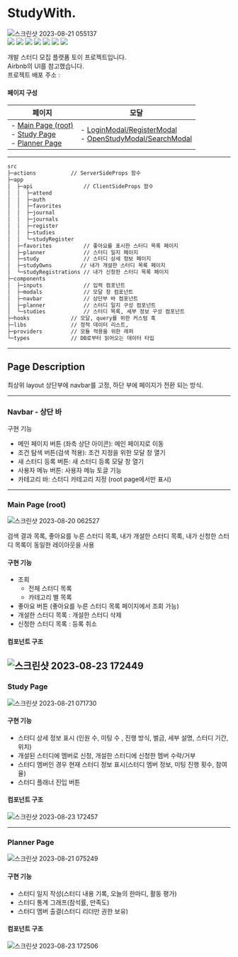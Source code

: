 # StudyWith.

![스크린샷 2023-08-21 055137](https://github.com/JaeSeong17/web-portfolio/assets/37216958/4adb153f-8bf5-4147-9421-b932cb12ee0f)
<br />
<img src="https://img.shields.io/badge/nextdotjs-000000?style=for-the-badge&logo=nextdotjs&logoColor=white">
<img src="https://img.shields.io/badge/typescript-3178C6?style=for-the-badge&logo=typescript&logoColor=white">
<img src="https://img.shields.io/badge/reactquery-FF4154?style=for-the-badge&logo=reactquery&logoColor=white">
<img src="https://img.shields.io/badge/reacthookform-EC5990?style=for-the-badge&logo=reacthookform&logoColor=white">
<img src="https://img.shields.io/badge/tailwindcss-06B6D4?style=for-the-badge&logo=tailwind&logoColor=white">
<img src="https://img.shields.io/badge/prisma-2D3748?style=for-the-badge&logo=prisma&logoColor=white">
<img src="https://img.shields.io/badge/mongodb-47A248?style=for-the-badge&logo=mongodb&logoColor=white">
<br/>

개발 스터디 모집 플랫폼 토이 프로젝트입니다.<br/>
Airbnb의 UI를 참고했습니다. <br/>
프로젝트 배포 주소 : <br/>

#### 페이지 구성

| 페이지                                                                                                        | 모달                                                                  |
| ------------------------------------------------------------------------------------------------------------- | --------------------------------------------------------------------- |
| - [Main Page (root)](#main-page-root) <br/> - [Study Page](#study-page) <br/> - [Planner Page](#planner-page) | - [LoginModal/RegisterModal]() <br/> - [OpenStudyModal/SearchModal]() |

---

```bash
src
├─actions           // ServerSideProps 함수
├─app
│  ├─api                // ClientSideProps 함수
│  │  ├─attend
│  │  ├─auth
│  │  ├─favorites
│  │  ├─journal
│  │  ├─journals
│  │  ├─register
│  │  ├─studies
│  │  └─studyRegister
│  ├─favorites          // 좋아요를 표시한 스터디 목록 페이지
│  ├─planner            // 스터디 일지 페이지
│  ├─study              // 스터디 상세 정보 페이지
│  ├─studyOwns         // 내가 개설한 스터디 목록 페이지
│  └─studyRegistrations // 내가 신청한 스터디 목록 페이지
├─components
│  ├─inputs             // 입력 컴포넌트
│  ├─modals             // 모달 창 컴포넌트
│  ├─navbar             // 상단부 바 컴포넌트
│  ├─planner            // 스터디 일지 구성 컴포넌트
│  └─studies            // 스터디 목록, 세부 정보 구성 컴포넌트
├─hooks             // 모달, query를 위한 커스텀 훅
├─libs              // 정적 데이터 리스트,
├─providers         // 모듈 적용을 위한 래퍼
└─types             // DB로부터 읽어오는 데이터 타입
```

---

## Page Description

최상위 layout 상단부에 navbar를 고정, 하단 부에 페이지가 전환 되는 방식.

---

### Navbar - 상단 바

구현 기능

- 메인 페이지 버튼 (좌측 상단 아이콘): 메인 페이지로 이동
- 조건 탐색 버튼(검색 적용): 조건 지정을 위한 모달 창 열기
- 새 스터디 등록 버튼: 새 스터디 등록 모달 창 열기
- 사용자 메뉴 버튼: 사용자 메뉴 토글 기능
- 카테고리 바: 스터디 카테고리 지정 (root page에서만 표시)

---

### Main Page (root)

![스크린샷 2023-08-20 062527](https://github.com/JaeSeong17/web-portfolio/assets/37216958/10b03c2f-44a5-4ad4-9e69-2492cc8c57da)

검색 결과 목록, 좋아요를 누른 스터디 목록, 내가 개설한 스터디 목록, 내가 신청한 스터디 목록이 동일한 레이아웃을 사용

#### 구현 기능

- 조회
  - 전체 스터디 목록
  - 카테고리 별 목록
- 좋아요 버튼 (좋아요를 누른 스터디 목록 페이지에서 조회 가능)
- 개설한 스터디 목록 : 개설한 스터디 삭제
- 신청한 스터디 목록 : 등록 취소

#### 컴포넌트 구조

## ![스크린샷 2023-08-23 172449](https://github.com/JaeSeong17/web-portfolio/assets/37216958/6a6d93b8-55cd-4645-a413-3147e8eeb931)

### Study Page

![스크린샷 2023-08-21 071730](https://github.com/JaeSeong17/web-portfolio/assets/37216958/c1b59ac8-c3d0-45c1-8e4b-e2ec61f2a85f)

#### 구현 기능

- 스터디 상세 정보 표시 (인원 수, 미팅 수 , 진행 방식, 벌금, 세부 설명, 스터디 기간, 위치)
- 개설된 스터디에 멤버로 신청, 개설한 스터디에 신청한 멤버 수락/거부
- 스터디 멤버인 경우 현재 스터디 정보 표시(스터디 멤버 정보, 미팅 진행 횟수, 참여율)
- 스터디 플래너 진입 버튼

#### 컴포넌트 구조

![스크린샷 2023-08-23 172457](https://github.com/JaeSeong17/web-portfolio/assets/37216958/c870d390-3ad7-4e0d-a866-bba9205d156b)

---

### Planner Page

![스크린샷 2023-08-21 075249](https://github.com/JaeSeong17/web-portfolio/assets/37216958/f3676c46-7ba9-49c6-82ce-dd2b34910980)

#### 구현 기능

- 스터디 일지 작성(스터디 내용 기록, 오늘의 한마디, 활동 평가)
- 스터디 통계 그래프(참석률, 만족도)
- 스터디 멤버 출결(스터디 리더만 권한 보유)

#### 컴포넌트 구조

![스크린샷 2023-08-23 172506](https://github.com/JaeSeong17/web-portfolio/assets/37216958/17b02a22-f96f-4871-98c5-bbcf1dcdf773)

